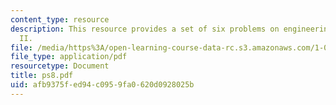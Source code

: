 ```yaml
---
content_type: resource
description: This resource provides a set of six problems on engineering mechanics
  II.
file: /media/https%3A/open-learning-course-data-rc.s3.amazonaws.com/1-060-engineering-mechanics-ii-spring-2006/afb9375fed94c0959fa0620d0928025b_ps8.pdf
file_type: application/pdf
resourcetype: Document
title: ps8.pdf
uid: afb9375f-ed94-c095-9fa0-620d0928025b
---
```

